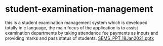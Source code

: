 # student-examination-management
this is a student examination management system which is developed totally in c language, the main focus of the application is to assist examination departments by taking attendance fee payments as inputs and providing marks and pass status of students.
[SEMS_PPT_18Jan2021.pptx](https://github.com/abhiramk6/student-examination-management/files/8649103/SEMS_PPT_18Jan2021.pptx)
